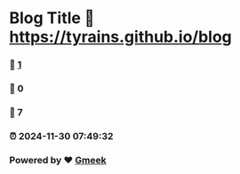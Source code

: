 # Blog Title :link: https://tyrains.github.io/blog 
### :page_facing_up: [1](https://tyrains.github.io/blog/tag.html) 
### :speech_balloon: 0 
### :hibiscus: 7 
### :alarm_clock: 2024-11-30 07:49:32 
### Powered by :heart: [Gmeek](https://github.com/Meekdai/Gmeek)
